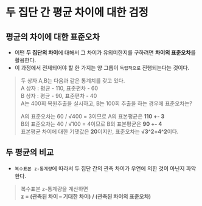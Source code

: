 # 두 집단 간 평균 차이에 대한 검정

## 평균의 차이에 대한 표준오차
* 어떤 **두 집단의 차이**에 대해서 그 차이가 유의미한지를 구하려면 **차이의 표준오차**를 활용한다.
* 이 과정에서 전제되어야 할 한 가지는 양 그룹이 `독립적으로` 진행되는다는 것이다.
> 두 상자 A,B는 다음과 같은 통계치를 갖고 있다.    
> A 상자 : 평균 - 110, 표준편차 - 60    
> B 상자 : 평균 - 90, 표준편차 - 40    
> A는 400회 복원추출을 실시하고, B는 100회 추출을 하는 경우에 표준오차는?    
> 
> A의 표준오차는 60 / √400 = 3이므로 A의 표본평균은 **110 +- 3**    
> B의 표준오차는 40 / √100 = 4이므로 B의 표본평균은 **90 +- 4**    
> 표본평균 차이에 대한 기댓값은 **20**이지만, 표준오차는 **√3^2+4^2**이다. 

## 두 평균의 비교
* `복수표본 z-통계량`에 따라서 두 집단 간의 관측 차이가 우연에 의한 것이 아닌지 파악한다.
> 복수표본 z-통계량을 계산하면   
> **z = (관측된 차이 – 기대한 차이) / (관측된 차이의 표준오차)**
